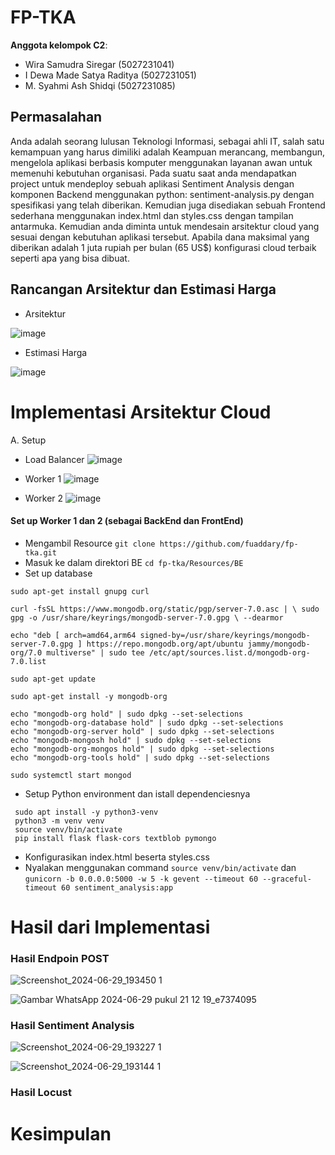 # FP-TKA

**Anggota kelompok C2**:
* Wira Samudra Siregar (5027231041)
* I Dewa Made Satya Raditya (5027231051)
* M. Syahmi Ash Shidqi (5027231085)

## Permasalahan
Anda adalah seorang lulusan Teknologi Informasi, sebagai ahli IT, salah satu kemampuan yang harus dimiliki adalah Keampuan merancang, membangun, mengelola aplikasi berbasis komputer menggunakan layanan awan untuk memenuhi kebutuhan organisasi.
Pada suatu saat anda mendapatkan project untuk mendeploy sebuah aplikasi Sentiment Analysis dengan komponen Backend menggunakan python: sentiment-analysis.py dengan spesifikasi yang telah diberikan. Kemudian juga disediakan sebuah Frontend sederhana menggunakan index.html dan styles.css dengan tampilan antarmuka. 
Kemudian anda diminta untuk mendesain arsitektur cloud yang sesuai dengan kebutuhan aplikasi tersebut. Apabila dana maksimal yang diberikan adalah 1 juta rupiah per bulan (65 US$) konfigurasi cloud terbaik seperti apa yang bisa dibuat.

## Rancangan Arsitektur dan Estimasi Harga
* Arsitektur

![image](https://github.com/wscregar/FP-TKA/assets/145766477/4dbf9be3-4ae5-42fd-833a-73cf65a73e76)

* Estimasi Harga

![image](https://github.com/wscregar/FP-TKA/assets/145766477/c1459c3d-5f26-41c1-8143-6582d958502d)



# Implementasi Arsitektur Cloud

A. Setup
* Load Balancer
  ![image](https://github.com/wscregar/FP-TKA/assets/163504787/6f64c0cb-8c14-495a-b1a9-dd5779fda8de)


* Worker 1
  ![image](https://github.com/wscregar/FP-TKA/assets/163504787/b36d7b6d-37e8-4725-92aa-5faa0c290640)

* Worker 2
  ![image](https://github.com/wscregar/FP-TKA/assets/163504787/9d12bb01-d4c6-440a-b461-3b0b67bc5f2d)

#### Set up Worker 1 dan 2 (sebagai BackEnd dan FrontEnd)

- Mengambil Resource `git clone https://github.com/fuaddary/fp-tka.git`
- Masuk ke dalam direktori BE `cd fp-tka/Resources/BE`
- Set up database
```
sudo apt-get install gnupg curl

curl -fsSL https://www.mongodb.org/static/pgp/server-7.0.asc | \ sudo gpg -o /usr/share/keyrings/mongodb-server-7.0.gpg \ --dearmor

echo "deb [ arch=amd64,arm64 signed-by=/usr/share/keyrings/mongodb-server-7.0.gpg ] https://repo.mongodb.org/apt/ubuntu jammy/mongodb-org/7.0 multiverse" | sudo tee /etc/apt/sources.list.d/mongodb-org-7.0.list

sudo apt-get update

sudo apt-get install -y mongodb-org

echo "mongodb-org hold" | sudo dpkg --set-selections
echo "mongodb-org-database hold" | sudo dpkg --set-selections
echo "mongodb-org-server hold" | sudo dpkg --set-selections
echo "mongodb-mongosh hold" | sudo dpkg --set-selections
echo "mongodb-org-mongos hold" | sudo dpkg --set-selections
echo "mongodb-org-tools hold" | sudo dpkg --set-selections

sudo systemctl start mongod
```

- Setup Python environment dan istall dependenciesnya
```
 sudo apt install -y python3-venv
 python3 -m venv venv
 source venv/bin/activate
 pip install flask flask-cors textblob pymongo
```

- Konfigurasikan index.html beserta styles.css
-  Nyalakan menggunakan command `source venv/bin/activate` dan `gunicorn -b 0.0.0.0:5000 -w 5 -k gevent --timeout 60 --graceful-timeout 60 sentiment_analysis:app`


# Hasil dari Implementasi
### Hasil Endpoin POST

![Screenshot_2024-06-29_193450 1](https://github.com/wscregar/FP-TKA/assets/145766477/c3ec641f-9194-4bf6-acf4-127d1bb86cc3)

![Gambar WhatsApp 2024-06-29 pukul 21 12 19_e7374095](https://github.com/wscregar/FP-TKA/assets/145766477/145ffb55-c9aa-4e69-b80d-dceaf20b1ea5)


### Hasil Sentiment Analysis

![Screenshot_2024-06-29_193227 1](https://github.com/wscregar/FP-TKA/assets/145766477/6b91894e-6d45-46cf-880f-6452f128bdf3)

![Screenshot_2024-06-29_193144 1](https://github.com/wscregar/FP-TKA/assets/145766477/5aa72273-3397-43bb-a991-30a8fa58cffd)

### Hasil Locust 

# Kesimpulan 

